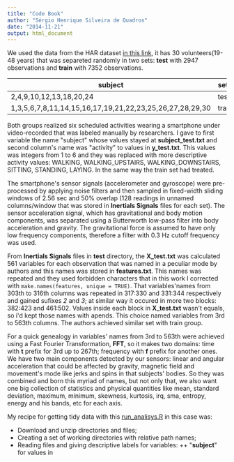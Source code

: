 ```yaml
---
title: "Code Book"
author: "Sérgio Henrique Silveira de Quadros"
date: "2014-11-21"
output: html_document
---
```

We used the data from the HAR dataset [in this link](<https://d396qusza40orc.cloudfront.net/getdata%2Fprojectfiles%2FUCI%20HAR%20Dataset.zip>), it has 30 volunteers(19-48 years) that was separeted randomly in two sets: **test** with 2947 observations and **train** with 7352 observations.

|subject|sets|
|---|---|
|2,4,9,10,12,13,18,20,24|test|
|1,3,5,6,7,8,11,14,15,16,17,19,21,22,23,25,26,27,28,29,30|train|

Both groups realized six scheduled activities wearing a smartphone under video-recorded that was labeled manually by researchers. I gave to first variable the name "subject" whose values stayed at **subject_test.txt** and second column's name was "activity" to values in **y_test.txt**. This values was integers from 1 to 6 and they was replaced with more descriptive activity values: WALKING, WALKING_UPSTAIRS, WALKING_DOWNSTAIRS, SITTING, STANDING, LAYING.
In the same way the train set had treated.

The smartphone's sensor signals (accelerometer and gyroscope) were pre-processed by applying noise filters and then sampled in fixed-width sliding windows of 2.56 sec and 50% overlap (128 readings in unnamed columns/window that was stored in **Inertials Signals** files for each set). The sensor acceleration signal, which has gravitational and body motion components, was separated using a Butterworth low-pass filter into body acceleration and gravity. The gravitational force is assumed to have only low frequency components, therefore a filter with 0.3 Hz cutoff frequency was used. 

From **Inertials Signals** files in **test** directory, the **X_test.txt** was calculated 561 variables for each observation that was named in a peculiar mode by authors and this names was stored in **features.txt**. This names was repeated and they used forbidden characters that in this work I corrected with ```make.names(features, unique = TRUE)```. That variables'names from 303th to 316th columns was repeated in 317:330 and 331:344 respectively and gained sufixes _2_ and _3_; at similar way it occured in more two blocks: 382:423 and 461:502. Values inside each block in **X_test.txt** wasn't equals, so i'd kept those names with apends. This choice named variables from 3rd to 563th columns. The authors achieved similar set with train group.

For a quick genealogy in variables' names from 3rd to 563th were achieved using a Fast Fourier Transformation, **FFT**, so it makes two domains: time with **t** prefix for 3rd up to 267th; frequency with **f** prefix for another ones. 
We have two main components detected by our sensors: linear and angular acceleration that could be affected by gravity, magnetic field and movement's mode like jerks and spins in that subjects' bodies. So they was combined and born this myriad of names, but not only that, we also want one big collection of statistics and physical quantities like mean, standard deviation, maximum, minimum, skewness, kurtosis, irq, sma, entropy, energy and his bands, etc for each axis.

My recipe for getting tidy data with this [run_analisys.R](<https://github.com/sergioquadros/getdata_009_coursera2014Nov/blob/master/run_analisys.R>) in this case was:
+  Download and unzip directories and files;
+  Creating a set of working directories with relative path names;
+  Reading files and giving descriptive labels for variables:
  ++  "**subject**" for values in     






